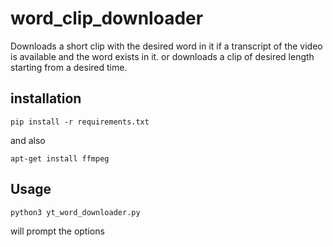 # word_clip_downloader
Downloads a short clip with the desired word in it if a transcript of the video is available and the word exists in it.
or downloads a clip of desired length starting from a desired time.

## installation
```
pip install -r requirements.txt
```
and also
```
apt-get install ffmpeg
```
## Usage
```
python3 yt_word_downloader.py
```
will prompt the options 


